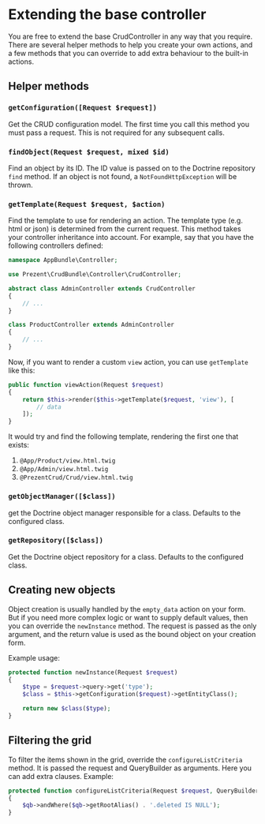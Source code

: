 Extending the base controller
=============================

You are free to extend the base CrudController in any way that you require. There
are several helper methods to help you create your own actions, and a few methods
that you can override to add extra behaviour to the built-in actions.


Helper methods
--------------

### `getConfiguration([Request $request])`

Get the CRUD configuration model. The first time you call this method you must pass a request. This is not required for any subsequent calls.


### `findObject(Request $request, mixed $id)`

Find an object by its ID. The ID value is passed on to the Doctrine repository `find` method.
If an object is not found, a `NotFoundHttpException` will be thrown.


### `getTemplate(Request $request, $action)`

Find the template to use for rendering an action. The template type (e.g. html or json) is determined
from the current request. This method takes your controller inheritance into account. For example, say
that you have the following controllers defined:

```php
namespace AppBundle\Controller;

use Prezent\CrudBundle\Controller\CrudController;

abstract class AdminController extends CrudController
{
    // ...
}

class ProductController extends AdminController
{
    // ...
}
```

Now, if you want to render a custom `view` action, you can use `getTemplate` like this:

```php
public function viewAction(Request $request)
{
    return $this->render($this->getTemplate($request, 'view'), [
        // data
    ]);
}
```

It would try and find the following template, rendering the first one that exists:

1. `@App/Product/view.html.twig`
2. `@App/Admin/view.html.twig`
3. `@PrezentCrud/Crud/view.html.twig`


### `getObjectManager([$class])`

get the Doctrine object manager responsible for a class. Defaults to the configured class.


### `getRepository([$class])`

Get the Doctrine object repository for a class. Defaults to the configured class.


Creating new objects
--------------------

Object creation is usually handled by the `empty_data` action on your form. But if
you need more complex logic or want to supply default values, then you can override
the `newInstance` method. The request is passed as the only argument, and the return
value is used as the bound object on your creation form.

Example usage:

```php
protected function newInstance(Request $request)
{
    $type = $request->query->get('type');
    $class = $this->getConfiguration($request)->getEntityClass();

    return new $class($type);
}
```


Filtering the grid
------------------

To filter the items shown in the grid, override the `configureListCriteria` method. It is passed the
request and QueryBuilder as arguments. Here you can add extra clauses. Example:

```php
protected function configureListCriteria(Request $request, QueryBuilder $qb)
{
    $qb->andWhere($qb->getRootAlias() . '.deleted IS NULL');
}
```

